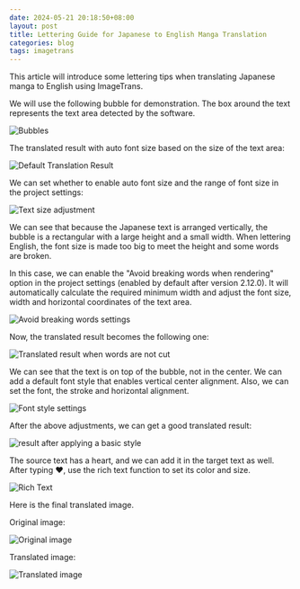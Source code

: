```yaml
---
date: 2024-05-21 20:18:50+08:00
layout: post
title: Lettering Guide for Japanese to English Manga Translation
categories: blog
tags: imagetrans
---
```


This article will introduce some lettering tips when translating Japanese manga to English using ImageTrans.

We will use the following bubble for demonstration. The box around the text represents the text area detected by the software.

![Bubbles](/album/ja2en-lettering/boxed.jpg)

The translated result with auto font size based on the size of the text area:

![Default Translation Result](/album/ja2en-lettering/en-default.jpg)

We can set whether to enable auto font size and the range of font size in the project settings:

![Text size adjustment](/album/ja2en-lettering/auto-font-size-settings.jpg)


We can see that because the Japanese text is arranged vertically, the bubble is a rectangular with a large height and a small width. When lettering English, the font size is made too big to meet the height and some words are broken.

In this case, we can enable the "Avoid breaking words when rendering" option in the project settings (enabled by default after version 2.12.0). It will automatically calculate the required minimum width and adjust the font size, width and horizontal coordinates of the text area.

![Avoid breaking words settings](/album/ja2en-lettering/avoid-breaking-setting.jpg)

Now, the translated result becomes the following one:

![Translated result when words are not cut](/album/ja2en-lettering/en-nonbreaking.jpg)


We can see that the text is on top of the bubble, not in the center. We can add a default font style that enables vertical center alignment. Also, we can set the font, the stroke and horizontal alignment.

![Font style settings](/album/ja2en-lettering/font-style-settings.jpg)


After the above adjustments, we can get a good translated result:

![result after applying a basic style](/album/ja2en-lettering/en-basic-font-style.jpg)

The source text has a heart, and we can add it in the target text as well. After typing ♥, use the rich text function to set its color and size.

![Rich Text](/album/ja2en-lettering/rich-text.jpg)


Here is the final translated image.

Original image:

![Original image](/album/ja2en-lettering/source.jpg)

Translated image:

![Translated image](/album/ja2en-lettering/target.jpg)


